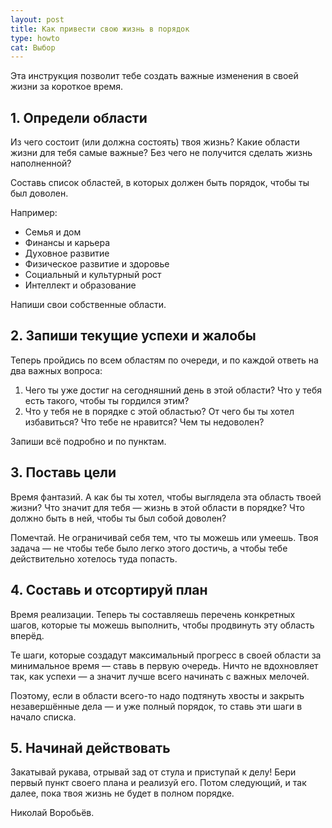 ```yaml
---
layout: post
title: Как привести свою жизнь в порядок
type: howto
cat: Выбор
---
```


Эта инструкция позволит тебе создать важные изменения в своей жизни за короткое время.

## 1. Определи области

Из чего состоит (или должна состоять) твоя жизнь? Какие области жизни для тебя самые важные? Без чего не получится сделать жизнь наполненной?

Составь список областей, в которых должен быть порядок, чтобы ты был доволен.

Например:

* Семья и дом
* Финансы и карьера
* Духовное развитие
* Физическое развитие и здоровье
* Социальный и культурный рост
* Интеллект и образование

Напиши свои собственные области.

## 2. Запиши текущие успехи и жалобы

Теперь пройдись по всем областям по очереди, и по каждой ответь на два важных вопроса:

1. Чего ты уже достиг на сегодняшний день в этой области? Что у тебя есть такого, чтобы ты гордился этим?
2. Что у тебя не в порядке с этой областью? От чего бы ты хотел избавиться? Что тебе не нравится? Чем ты недоволен?

Запиши всё подробно и по пунктам.

## 3. Поставь цели

Время фантазий. А как бы ты хотел, чтобы выглядела эта область твоей жизни? Что значит для тебя — жизнь в этой области в порядке? Что должно быть в ней, чтобы ты был собой доволен?

Помечтай. Не ограничивай себя тем, что ты можешь или умеешь. Твоя задача — не чтобы тебе было легко этого достичь, а чтобы тебе действительно хотелось туда попасть.

## 4. Составь и отсортируй план

Время реализации. Теперь ты составляешь перечень конкретных шагов, которые ты можешь выполнить, чтобы продвинуть эту область вперёд.

Те шаги, которые создадут максимальный прогресс в своей области за минимальное время — ставь в первую очередь. Ничто не вдохновляет так, как успехи — а значит лучше всего начинать с важных мелочей.

Поэтому, если в области всего-то надо подтянуть хвосты и закрыть незавершённые дела — и уже полный порядок, то ставь эти шаги в начало списка.

## 5. Начинай действовать

Закатывай рукава, отрывай зад от стула и приступай к делу! Бери первый пункт своего плана и реализуй его. Потом следующий, и так далее, пока твоя жизнь не будет в полном порядке.

Николай Воробьёв.
